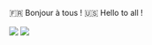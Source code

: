 <!--
**Esquimen/Esquimen** is a ✨ _special_ ✨ repository because its `README.md` (this file) appears on your GitHub profile.

Here are some ideas to get you started:

- 🔭 I’m currently working on ...
- 🌱 I’m currently learning ...
- 👯 I’m looking to collaborate on ...
- 🤔 I’m looking for help with ...
- 💬 Ask me about ...
- 📫 How to reach me: ...
- 😄 Pronouns: ...
- ⚡ Fun fact: ...
-->

🇫🇷 Bonjour à tous !
🇺🇸 Hello to all !

<span>
  <img align="center" src="https://github-readme-stats.vercel.app/api?username=Esquimen&count_private=true&show_icons=true&theme=dark"/>
</span>
<span>
  <img align="center" src="https://github-readme-stats.vercel.app/api/top-langs/?username=Esquimen&layout=compact&theme=dark"/>
</span>

